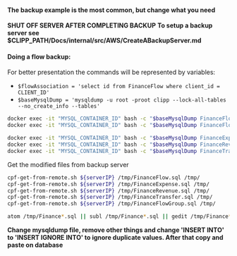 #### The backup example is the most common, but change what you need

**SHUT OFF SERVER AFTER COMPLETING BACKUP**
**To setup a backup server see $CLIPP_PATH/Docs/internal/src/AWS/CreateABackupServer.md**

#### Doing a flow backup:
For better presentation the commands will be represented by variables:

- `$flowAssociation = 'select id from FinanceFlow where client_id = CLIENT_ID'`
- `$baseMysqlDump = 'mysqldump -u root -proot clipp --lock-all-tables --no_create_info --tables'`

```sh
docker exec -it "MYSQL_CONTAINER_ID" bash -c "$baseMysqlDump FinanceFlow --where='client_id = CLIENT_ID'" > /tmp/FinanceFlow.sql
docker exec -it "MYSQL_CONTAINER_ID" bash -c "$baseMysqlDump FinanceFlowGroup --where='FinanceFlowGroup.client_id = CLIENT_ID'" > /tmp/FinanceFlowGroup.sql

docker exec -it "MYSQL_CONTAINER_ID" bash -c "$baseMysqlDump FinanceExpense --where='FinanceExpense.id in ($flowAssociation)'" > /tmp/FinanceExpense.sql
docker exec -it "MYSQL_CONTAINER_ID" bash -c "$baseMysqlDump FinanceRevenue --where='FinanceRevenue.id in ($flowAssociation)'" > /tmp/FinanceRevenue.sql
docker exec -it "MYSQL_CONTAINER_ID" bash -c "$baseMysqlDump FinanceTransfer --where='FinanceTransfer.id in ($flowAssociation)'" > /tmp/FinanceTransfer.sql
```
Get the modified files from backup server
```sh
cpf-get-from-remote.sh ${serverIP} /tmp/FinanceFlow.sql /tmp/
cpf-get-from-remote.sh ${serverIP} /tmp/FinanceExpense.sql /tmp/
cpf-get-from-remote.sh ${serverIP} /tmp/FinanceRevenue.sql /tmp/
cpf-get-from-remote.sh ${serverIP} /tmp/FinanceTransfer.sql /tmp/
cpf-get-from-remote.sh ${serverIP} /tmp/FinanceFlowGroup.sql /tmp/

atom /tmp/Finance*.sql || subl /tmp/Finance*.sql || gedit /tmp/Finance*.sql
```

**Change mysqldump file, remove other things and change 'INSERT INTO' to 'INSERT IGNORE INTO' to ignore duplicate values. After that copy and paste on database**
